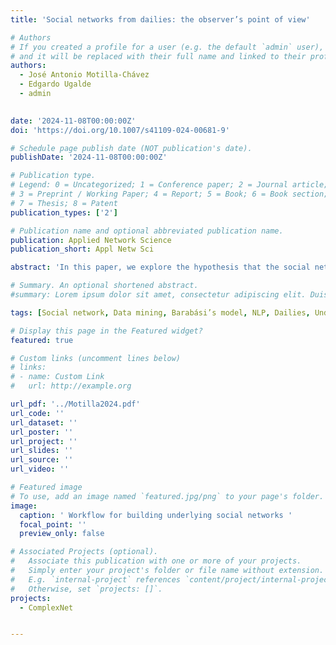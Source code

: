 ```yaml
---
title: 'Social networks from dailies: the observer’s point of view'

# Authors
# If you created a profile for a user (e.g. the default `admin` user), write the username (folder name) here
# and it will be replaced with their full name and linked to their profile.
authors:
  - José Antonio Motilla-Chávez
  - Edgardo Ugalde
  - admin
  

date: '2024-11-08T00:00:00Z'
doi: 'https://doi.org/10.1007/s41109-024-00681-9'

# Schedule page publish date (NOT publication's date).
publishDate: '2024-11-08T00:00:00Z'

# Publication type.
# Legend: 0 = Uncategorized; 1 = Conference paper; 2 = Journal article;
# 3 = Preprint / Working Paper; 4 = Report; 5 = Book; 6 = Book section;
# 7 = Thesis; 8 = Patent
publication_types: ['2']

# Publication name and optional abbreviated publication name.
publication: Applied Network Science 
publication_short: Appl Netw Sci

abstract: 'In this paper, we explore the hypothesis that the social network described by an observer in a written document provides a discernible cross-section of the underlying social network. Specifically, we propose that the subnetwork described by the observer is extracted from large social network with a Barabási-Albert structure, following two key premises: (1) the observer identifies and reports nodes and interactions in his local environment, and (2) the observer records the most relevant nodes—those with a high number of connections—as well as the most significant portions of their local environment. We test this hypothesis using personal dailies written in New Spain and Mexico between 1776 and 1873. We compare the structure of these dailies networks to one depicted by a typical subnetwork of a Barabási-Albert network, obtained following the two premises mentioned above. To support our findings, we compare them to the social networks described in two well-known novels. In this work, we implicitly assume the hypothesis that there is a complete, non-subjective social network, including our observer, with a Barabási-Albert structure. The evolution of this underlying social network can shed light on the dynamics of a society over time. Our approach could give place to indicators of the changes in the structure of this enveloping network. This is especially important since, although our historical sources do not offer sufficient data to reconstruct the processes in their entirety, the approach could supply clues or fragments from which we could understand the structure and dynamics of societies over time.'

# Summary. An optional shortened abstract.
#summary: Lorem ipsum dolor sit amet, consectetur adipiscing elit. Duis posuere tellus ac convallis placerat. Proin tincidunt magna sed ex sollicitudin condimentum.

tags: [Social network, Data mining, Barabási’s model, NLP, Dailies, Underlying social network]

# Display this page in the Featured widget?
featured: true

# Custom links (uncomment lines below)
# links:
# - name: Custom Link
#   url: http://example.org

url_pdf: '../Motilla2024.pdf'
url_code: ''
url_dataset: ''
url_poster: ''
url_project: ''
url_slides: ''
url_source: ''
url_video: ''

# Featured image
# To use, add an image named `featured.jpg/png` to your page's folder.
image:
  caption: ' Workflow for building underlying social networks '
  focal_point: ''
  preview_only: false

# Associated Projects (optional).
#   Associate this publication with one or more of your projects.
#   Simply enter your project's folder or file name without extension.
#   E.g. `internal-project` references `content/project/internal-project/index.md`.
#   Otherwise, set `projects: []`.
projects:
  - ComplexNet


---
```



